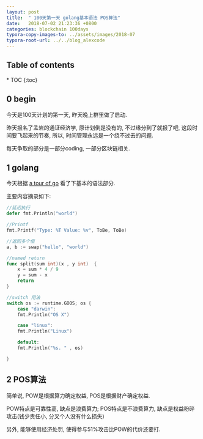 ```yaml
---
layout: post
title:  " 100天第一天 golang基本语法 POS算法"
date:   2018-07-02 21:23:36 +0800
categories: blockchain 100days
typora-copy-images-to: ../assets/images/2018-07
typora-root-url: ../../blog_alexcode
---
```

<h2>Table of contents</h2>
* TOC
{:toc}


## 0 begin

今天是100天计划的第一天, 昨天晚上群里做了启动.  



昨天报名了孟岩的通证经济学,  原计划倒是没有的, 不过缘分到了就报了吧, 这段时间要飞起来的节奏,  所以, 时间管理永远是一个绕不过去的问题. 



每天争取的部分是一部分coding, 一部分区块链相关.



## 1 golang



今天根据 [a tour of go](https://tour.golang.org/) 看了下基本的语法部分. 



主要内容摘录如下:

```go
//延迟执行
defer fmt.Println("world")

//Printf
fmt.Printf("Type: %T Value: %v", ToBe, ToBe)

//返回多个值
a, b := swap("hello", "world")

//named return
func split(sum int)(x , y int)  {
	x = sum * 4 / 9
	y = sum - x
	return 
}

//switch 用法
switch os := runtime.GOOS; os {
    case "darwin":
    fmt.Println("OS X")

    case "linux":
    fmt.Println("Linux")

    default:
    fmt.Println("%s. " , os)

}
```



## 2 POS算法



简单说, POW是根据算力确定权益, POS是根据财产确定权益. 



POW特点是可靠性高, 缺点是浪费算力; POS特点是不浪费算力, 缺点是权益粉碎攻击(钱少责任小, 分叉个人没有什么损失)



另外, 能够使用经济处罚, 使得参与51%攻击比POW的代价还要打. 











